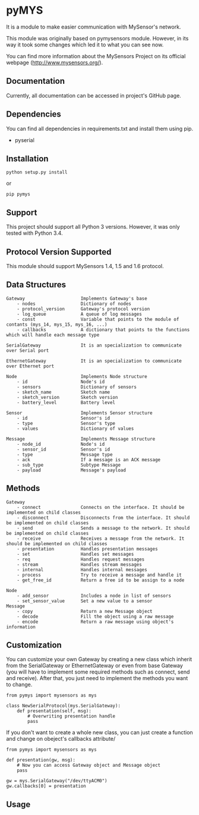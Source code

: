# pyMYS
It is a module to make easier communication with MySensor's network.

This module was originally based on pymysensors module. However, in its way it took some changes which led it to what 
you can see now.

You can find more information about the MySensors Project on its official webpage (http://www.mysensors.org/).

## Documentation

Currently, all documentation can be accessed in project's GitHub page.

## Dependencies

You can find all dependencies in requirements.txt and
install them using pip.

- pyserial

## Installation

    python setup.py install

or

    pip pymys

## Support

This project should support all Python 3 versions. However, it was only tested with Python 3.4.

## Protocol Version Supported

This module should support MySensors 1.4, 1.5 and 1.6 protocol.

## Data Structures

    Gateway                     Implements Gateway's base
        - nodes                 Dictionary of nodes
        - protocol_version      Gateway's protocol version
        - log_queue             A queue of log messages
        - const                 Variable that points to the module of contants (mys_14, mys_15, mys_16, ...)
        - callbacks             A dictionary that points to the functions which will handle each message type
    
    SerialGateway               It is an specialization to communicate over Serial port
    
    EthernetGateway             It is an specialization to communicate over Ethernet port
    
    Node                        Implements Node structure
        - id                    Node's id
        - sensors               Dictionary of sensors
        - sketch_name           Sketch name
        - sketch_version        Sketch version
        - battery_level         Battery level
    
    Sensor                      Implements Sensor structure
        - id                    Sensor's id
        - type                  Sensor's type
        - values                Dictionary of values
    
    Message                     Implements Message structure
        - node_id               Node's id
        - sensor_id             Sensor's id
        - type                  Message type
        - ack                   If a message is an ACK message
        - sub_type              Subtype Message
        - payload               Message's payload

## Methods

    Gateway
        - connect               Connects on the interface. It should be implemented on child classes
        - disconnect            Disconnects from the interface. It should be implemented on child classes
        - send                  Sends a message to the network. It should be implemented on child classes
        - receive               Receives a message from the network. It should be implemented on child classes
        - presentation          Handles presentation messages
        - set                   Handles set messages
        - req                   Handles request messages
        - stream                Handles stream messages
        - internal              Handles internal messages
        - process               Try to receive a message and handle it
        - get_free_id           Return a free id to be assign to a node
    
    Node
        - add_sensor            Includes a node in list of sensors
        - set_sensor_value      Set a new value to a sensor
    Message
        - copy                  Return a new Message object
        - decode                Fill the object using a raw message
        - encode                Return a raw message using object's information

## Customization

You can customize your own Gateway by creating a new class which inherit from the SerialGateway or EthernetGateway or 
even from base Gateway (you will have to implement some required methods such as connect, send and receive). After that, 
you just need to implement the methods you want to change.

    from pymys import mysensors as mys
    
    class NewSerialProtocol(mys.SerialGateway):
        def presentation(self, msg):
            # Overwriting presentation handle
            pass

If you don't want to create a whole new class, you can just create a function and change on obeject's callbacks attribute/

    from pymys import mysensors as mys
    
    def presentation(gw, msg):
        # Now you can access Gateway object and Message object
        pass
    
    gw = mys.SerialGateway("/dev/ttyACM0")
    gw.callbacks[0] = presentation

## Usage

    